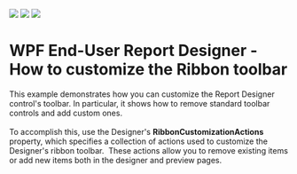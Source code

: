 <!-- default badges list -->
![](https://img.shields.io/endpoint?url=https://codecentral.devexpress.com/api/v1/VersionRange/128605143/18.1.4%2B)
[![](https://img.shields.io/badge/Open_in_DevExpress_Support_Center-FF7200?style=flat-square&logo=DevExpress&logoColor=white)](https://supportcenter.devexpress.com/ticket/details/T281615)
[![](https://img.shields.io/badge/📖_How_to_use_DevExpress_Examples-e9f6fc?style=flat-square)](https://docs.devexpress.com/GeneralInformation/403183)
<!-- default badges end -->
# WPF End-User Report Designer - How to customize the Ribbon toolbar


<p>This example demonstrates how you can customize the Report Designer control's toolbar. In particular, it shows how to remove standard toolbar controls and add custom ones. <br><br>To accomplish this, use the Designer's <strong>RibbonCustomizationActions</strong> property, which specifies a collection of actions used to customize the Designer's ribbon toolbar.  These actions allow you to remove existing items or add new items both in the designer and preview pages.</p>

<br/>


